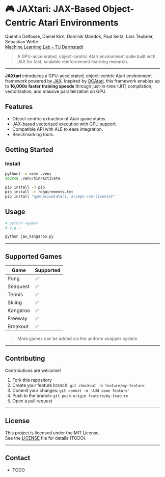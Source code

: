 

# 🎮 JAXtari: JAX-Based Object-Centric Atari Environments

Quentin Delfosse, Daniel Kirn, Dominik Mandok, Paul Seitz, Lars Teubner, Sebastian Wette  
[Machine Learning Lab – TU Darmstadt](https://www.ml.informatik.tu-darmstadt.de/)

> A GPU-accelerated, object-centric Atari environment suite built with JAX for fast, scalable reinforcement learning research.

---

**JAXtari** introduces a GPU-accelerated, object-centric Atari environment framework powered by [JAX](https://github.com/google/jax). Inspired by [OCAtari](https://github.com/k4ntz/OC_Atari), this framework enables up to **16,000x faster training speeds** through just-in-time (JIT) compilation, vectorization, and massive parallelization on GPU.

<!-- --- -->

## Features
- Object-centric extraction of Atari game states.
- JAX-based vectorized execution with GPU support.
- Compatible API with ALE to ease integration.
- Benchmarking tools.

<!-- [**📘 JAXtari Documentation**] -->


## Getting Started

<!-- ### Prerequisites -->
### Install
```bash
python3 -m venv .venv
source .venv/bin/activate

pip install -U pip
pip install -r requirements.txt
pip install "gymnasium[atari, accept-rom-license]"
```

<!-- ### Installation

**Option 1: Install via pip (once released)**  
```bash
Lorem Ipsum (TODO)
```

**Option 2: Install from source**

```bash
Lorem Ipsum (TODO)
``` -->


## Usage

```bash
# python <game>
# e.g.:

python jax_kangaroo.py
```

---

## Supported Games

| Game      | Supported |
|-----------|-----------|
| Pong      | ✅        |
| Seaquest  | ✅        |
| Tennis    | ✅        |
| Skiing    | ✅        |
| Kangaroo  | ✅        |
| Freeway   | ✅        |
| Breakout  | ✅        |

> More games can be added via the uniform wrapper system.

---

## Contributing

Contributions are welcome!

1. Fork this repository  
2. Create your feature branch: `git checkout -b feature/my-feature`  
3. Commit your changes: `git commit -m 'Add some feature'`  
4. Push to the branch: `git push origin feature/my-feature`  
5. Open a pull request  

---

## License

This project is licensed under the MIT License.  
See the [LICENSE](LICENSE) file for details (TODO).

---

## Contact
- TODO
